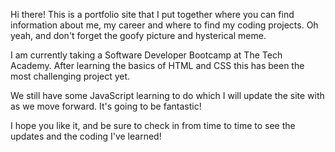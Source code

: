 Hi there! This is a portfolio site that I put together where you can find information about me, my career and where to find my coding projects. 
Oh yeah, and don't forget the goofy picture and hysterical meme. 

I am currently taking a Software Developer Bootcamp at The Tech Academy. After learning the basics of HTML and CSS this has been the most challenging 
project yet.

We still have some JavaScript learning to do which I will update the site with as we move forward. It's going to be fantastic!

I hope you like it, and be sure to check in from time to time to see the updates and the coding I've learned!



